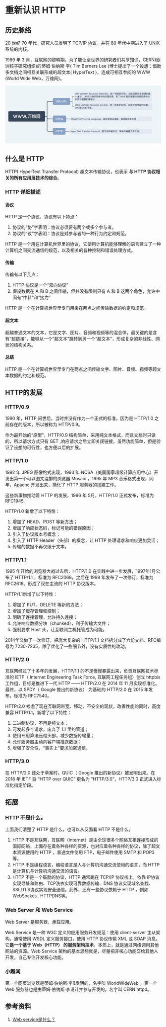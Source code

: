 # 重新认识 HTTP

## 历史脉络

20 世纪 70 年代，研究人员发明了 TCP/IP 协议，并在 80 年代中期进入了 UNIX 系统的内核。

1989 年 3 月，互联网的黎明期。为了能让全世界的研究者们共享知识，CERN(欧洲核子研究组织)的蒂姆·伯纳斯·李( Tim Berners Lee )博士提出了一个设想：借助多文档之间相互关联形成的超文本( HyperText )，连成可相互参阅的 WWW (World Wide Web，万维网)。

![WWW](./images/www.png)

## 什么是 HTTP

HTTP( HyperText Transfer Protocol) 超文本传输协议，也表示 **与 HTTP 协议相关的所有应用层技术的综合**。

### HTTP 详细描述

#### 协议

HTTP 是一个协议，协议有以下特点：

1. 协议的“协”字表明：协议必须要有两个或多个参与者。
2. 协议的“议”字表明：协议是对参与者的一种行为约定和规范。

HTTP 是一个用在计算机世界里的协议，它使用计算机能够理解的语言建立了一种计算机之间交流通信的规范，以及相关的各种控制和错误处理方式。

#### 传输

传输有以下几点：

1. HTTP 协议是一个“双向协议”
2. 假设数据在 A 和 B 之间传输，但并没有限制只有 A 和 B 这两个角色，允许中间有“中转”和“接力”

HTTP 是一个在计算机世界里专门用来在两点之间传输数据的约定和规范。

#### 超文本

超越普通文本的文本，它是文字、图片、音频和视频等的混合体，最关键的是含有“超链接”，能够从一个“超文本”跳转到另一个“超文本”，形成复杂的非线性、网状的结构关系。

#### 总结

HTTP 是一个在计算机世界里专门在两点之间传输文字、图片、音频、视频等超文本数据的约定和规范。


## HTTP的发展

### HTTP/0.9

1990 年，HTTP 问世后，当时并没有作为一个正式的标准，因为是 HTTP/1.0 之前存在的版本，所以被称为 HTTP/0.9。

作为最开始的“原型”，HTTP/0.9 结构简单，采用纯文本格式，而且文档时只读的，所以请求方式只有 GET ,响应请求之后立即关闭链接。虽然功能简单，但是验证了设想的可行性，也方便以后的扩展。

### HTTP/1.0

1992 年 JPEG 图像格式出现，1993 年 NCSA（美国国家超级计算应用中心）开发出第一个可以图文混排的浏览器 Mosaic ，1995 年 MP3 音乐格式出现，同年，Apache 开发出来，简化了 HTTP 服务器的搭建工作。

这些新事物推动着 HTTP 的发展，1996 年 5月，HTTP/1.0 正式发布，标准为 RFC1945.

HTTP/1.0 新增了以下特性：

1. 增加了 HEAD、POST 等新方法；
2. 增加了响应状态码，标记可能的错误原因；
3. 引入了协议版本号概念；
4. 引入了 HTTP Header（头部）的概念，让 HTTP 处理请求和响应更加灵活；
5. 传输的数据不再仅限于文本。

### HTTP/1.1

1995 年开始的浏览器大战过去后，HTTP/1.0 在实践中进一步发展，1997年1月公布了 HTTP/1.1 ，标准为 RFC2068，之后在 1999 年发布了一次修订，标准为 RFC2616。形成了现在主流的 HTTP 协议版本。

HTTP/1.1新增了以下特性：

1. 增加了 PUT、DELETE 等新的方法；
2. 增加了缓存管理和控制；
3. 明确了连接管理，允许持久连接；
4. 允许响应数据分块（chunked），利于传输大文件；
5. 强制要求 Host 头，让互联网主机托管成为可能。

2014年又做了一次修订，把庞大复杂的 HTTP/1.1 文档拆分成了六份文档，RFC编号为 7230-7235，除了优化了一些细节外，没有实质性的改动。

### HTTP/2.0

互联网经过了十多年的发展，HTTP/1.1 的不足慢慢暴露出来，负责互联网技术标准的 IETF（ Internet Engineering Task Force, 互联网工程任务组）创立 httpbis 工作组，目标是推进下一代 HTTP —— HTTP/2.0 在 2014 年 11 月实现标准化。最终，以 SPDY（ Google 推出的新协议） 为基础的 HTTP/2.0 在 2015 年发布，标准为 RFC7540。

HTTP/2.0 考虑了现在互联网带宽、移动、不安全的现状，改善性能的同时，高度兼容 HTTP/1.1，新增了以下特性：

1. 二进制协议，不再是纯文本；
2. 可发起多个请求，废弃了 1.1 里的管道；
3. 使用专用算法压缩头部，减少数据传输量；
4. 允许服务器主动向客户端推送数据；
5. 增强了安全性，“事实上”要求加密通信。

### HTTP/3.0

在 HTTP/2.0 还处于草案时，QUIC（ Google 推出的新协议）被发明出来。在 2018 年 IETF 将 “HTTP over QUIC” 更名为 “HTTP/3.0”，HTTP/3.0 正式进入标准化指定阶段。



## 拓展

### HTTP 不是什么。

上面我们清楚了 HTTP 是什么，也可以从反面看 HTTP 不是什么。

1. HTTP 不是互联网，互联网（Internet）是由全球很多个网络互相连接形成的国际网络，上面存在着各种各样的资源，也对应着各种各样的协议，除了超文本资源使用的 HTTP ，普通文件使用 FTP，电子邮件使用 SMTP 和 POP3等。
2. HTTP 不是编程语言，编程语言是人与计算机沟通交流使用的语言，而 HTTP 是计算机与计算机沟通交流的语言。
3. HTTP 不是一个鼓励的协议，HTTP 通常跑在 TCP/IP 协议栈上，依靠 IP协议实现寻址和路由、TCP洗衣实现可靠数据传输、DNS 协议实现域名查找、SSL/TLS协议实现安全通信。此外，还有一些协议依赖于 HTTP ，例如 WebSocket、HTTPDNS等。

### Web Server 和 Web Service

Web Server 是服务器，承载应用。

Web Service 是一种 W3C 定义的应用服务开发规范：使用 client-server 主从架构，通常使用 WSDL 定义服务接口，使用 HTTP 协议传输 XML 或 SOAP 消息。它**是一个基于 Web（HTTP） 的服务架构技术**，本质上，就是通过网络调用其他网站的资源。Web Service 架构的基本思想就是，尽量把非核心功能交给其他人开发，自己专注开发核心功能。

### 小趣闻

第一个网页浏览器是蒂姆·伯纳斯·李ß发明的，名字叫 WorldWideWeb 。第一个 Web 服务器也是由蒂姆·伯纳斯·李设计并参与开发的，名字叫 CERN httpd。

## 参考资料

1. [Web service是什么？](http://www.ruanyifeng.com/blog/2009/08/what_is_web_service.html)
